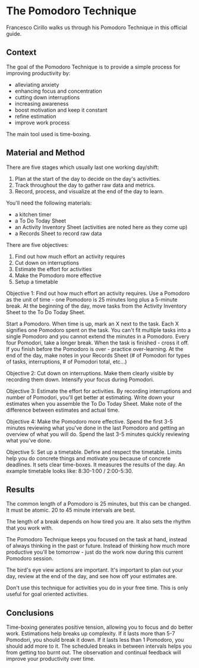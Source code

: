 # The Pomodoro Technique

Francesco Cirillo walks us through his Pomodoro Technique in this official guide.

## Context

The goal of the Pomodoro Technique is to provide a simple process for improving productivity by:

* alleviating anxiety
* enhancing focus and concentration
* cutting down interruptions
* increasing awareness
* boost motivation and keep it constant
* refine estimation
* improve work process

The main tool used is time-boxing.

## Material and Method

There are five stages which usually last one working day/shift:

1. Plan at the start of the day to decide on the day's activities.
2. Track throughout the day to gather raw data and metrics.
3. Record, process, and visualize at the end of the day to learn.

You'll need the following materials:

* a kitchen timer
* a To Do Today Sheet
* an Activity Inventory Sheet (activities are noted here as they come up)
* a Records Sheet to record raw data

There are five objectives:

1. Find out how much effort an activity requires
2. Cut down on interruptions
3. Estimate the effort for activities
4. Make the Pomodoro more effective
5. Setup a timetable

Objective 1: Find out how much effort an activity requires. Use a Pomodoro as the unit of time - one
Pomodoro is 25 minutes long plus a 5-minute break. At the beginning of the day, move tasks from the
Activity Inventory Sheet to the To Do Today Sheet.

Start a Pomodoro. When time is up, mark an X next to the task. Each X signifies one Pomodoro spent
on the task. You can't fit multiple tasks into a single Pomodoro and you cannot extend the minutes
in a Pomodoro. Every four Pomodori, take a longer break. When the task is finished - cross it off.
If you finish before the Pomodoro is over - practice over-learning. At the end of the day, make
notes in your Records Sheet (# of Pomodori for types of tasks, interruptions, # of Pomodori total,
etc...)

Objective 2: Cut down on interruptions. Make them clearly visible by recording them down. Intensify
your focus during Pomodori.

Objective 3: Estimate the effort for activities. By recording interruptions and number of Pomodori,
you'll get better at estimating. Write down your estimates when you assemble the To Do Today Sheet.
Make note of the difference between estimates and actual time.

Objective 4: Make the Pomodoro more effective. Spend the first 3-5 minutes reviewing what you've
done in the last Pomodoro and getting an overview of what you will do. Spend the last 3-5 minutes
quickly reviewing what you've done.

Objective 5: Set up a timetable. Define and respect the timetable. Limits help you do concrete
things and motivate you because of concrete deadlines. It sets clear time-boxes. It measures the
results of the day. An example timetable looks like: 8:30-1:00 / 2:00-5:30.

## Results

The common length of a Pomodoro is 25 minutes, but this can be changed. It must be atomic. 20 to 45
minute intervals are best.

The length of a break depends on how tired you are. It also sets the rhythm that you work with.

The Pomodoro Technique keeps you focused on the task at hand, instead of always thinking in the past
or future. Instead of thinking how much more productive you'll be tomorrow - just do the work now
during this current Pomodoro session.

The bird's eye view actions are important. It's important to plan out your day, review at the end of
the day, and see how off your estimates are.

Don't use this technique for activities you do in your free time. This is only useful for goal
oriented activities.

## Conclusions

Time-boxing generates positive tension, allowing you to focus and do better work. Estimations help
breaks up complexity. If it lasts more than 5-7 Pomodori, you should break it down. If it lasts less
than 1 Pomodoro, you should add more to it. The scheduled breaks in between intervals helps you from
getting too burnt out. The observation and continual feedback will improve your productivity over
time.